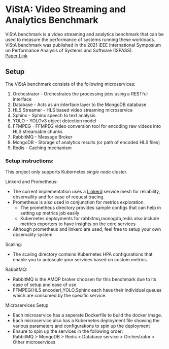 # ViStA: Video Streaming and Analytics Benchmark

 ViStA benchmark is a video streaming and analytics benchmark that can be used to measure the performance of systems running these workloads.
 ViStA benchmark was published in the 2021 IEEE International Symposium on Performance Analysis of Systems and Software (ISPASS).\
 [Paper Link](https://ieeexplore.ieee.org/document/9408175)


## Setup
The ViStA benchmark consists of the following microservices:
1. Orchestrator - Orchestrates the processing jobs using a RESTful interface
2. Database - Acts as an interface layer to the MongoDB database
3. HLS Streamer - HLS based video streaming microservice
4. Sphinx - Sphinx speech to text analysis
5. YOLO - YOLOv3 object detection model
6. FFMPEG - FFMPEG video conversion tool for encoding raw videos into HLS streamable chunks
7. RabbitMQ - Message Broker
8. MongoDB - Storage of analytics results (or path of encoded HLS files)
9. Redis - Caching mechanism

### Setup instructions:

This project only supports Kubernetes *single node* cluster.

Linkerd and Prometheus:
- The current implementation uses a [Linkerd](https://linkerd.io/) service mesh for reliability, observaility and for ease of request tracing.
- Prometheus is also used in conjunction for metrics exploration. 
  - The prometheus directory provides sample configs that can help in setting up metrics job easily
  - Kubernetes deployments for rabbitmq,monogdb,redis also include metrics exporters to have insights on the core services
- Although prometheus and linkerd are used, feel free to setup your own observality system

Scaling:
- The scaling directory contains Kubernetes HPA configurations that enable you to autoscale your services based on custom metrics.

RabbitMQ:
- RabbitMQ is the AMQP broker choosen for this benchmark due to its ease of setup and ease of use.
- FFMPEG(HLS encoder),YOLO,Sphinx each have their individual queues which are consumed by the specific service.

Microservices Setup

- Each microservice has a seperate Dockerfile to build the docker image.
- Each microservice also has a Kubernetes deployment file showing the various parameters and configurations to spin up the deployment
- Ensure to spin up the services in the following order: \
RabbitMQ > MongoDB > Redis > Database service > Orchestrator > Other microservices

